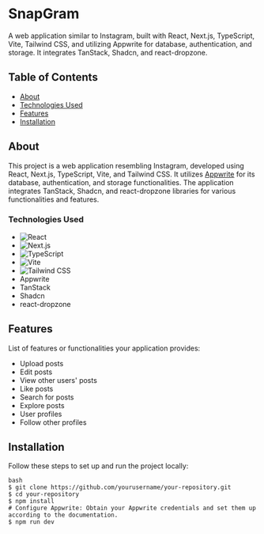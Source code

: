 # SnapGram



A web application similar to Instagram, built with React, Next.js, TypeScript, Vite, Tailwind CSS, and utilizing Appwrite for database, authentication, and storage. It integrates TanStack, Shadcn, and react-dropzone.

## Table of Contents

- [About](#about)
- [Technologies Used](#technologies-used)
- [Features](#features)
- [Installation](#installation)

## About

This project is a web application resembling Instagram, developed using React, Next.js, TypeScript, Vite, and Tailwind CSS. It utilizes [Appwrite](https://appwrite.io/) for its database, authentication, and storage functionalities. The application integrates TanStack, Shadcn, and react-dropzone libraries for various functionalities and features.

### Technologies Used

- ![React](https://img.shields.io/badge/React-61DAFB?style=for-the-badge&logo=react&logoColor=white)
- ![Next.js](https://img.shields.io/badge/Next.js-000000?style=for-the-badge&logo=next.js&logoColor=white)
- ![TypeScript](https://img.shields.io/badge/TypeScript-3178C6?style=for-the-badge&logo=typescript&logoColor=white)
- ![Vite](https://img.shields.io/badge/Vite-646CFF?style=for-the-badge&logo=vite&logoColor=white)
- ![Tailwind CSS](https://img.shields.io/badge/Tailwind_CSS-38B2AC?style=for-the-badge&logo=tailwind-css&logoColor=white)
- Appwrite
- TanStack
- Shadcn
- react-dropzone

## Features

List of features or functionalities your application provides:

- Upload posts
- Edit posts
- View other users' posts
- Like posts
- Search for posts
- Explore posts
- User profiles
- Follow other profiles

## Installation

Follow these steps to set up and run the project locally:

```
bash
$ git clone https://github.com/yourusername/your-repository.git
$ cd your-repository
$ npm install
# Configure Appwrite: Obtain your Appwrite credentials and set them up according to the documentation.
$ npm run dev
```
